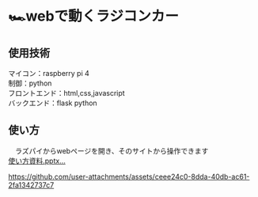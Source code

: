 # :racing_car:webで動くラジコンカー
## 使用技術
マイコン：raspberry pi 4</br>
制御：python</br>
フロントエンド：html,css,javascript</br>
バックエンド：flask python</br>

## 使い方
　ラズパイからwebページを開き、そのサイトから操作できます</br>
 [使い方資料.pptx…]()



 



https://github.com/user-attachments/assets/ceee24c0-8dda-40db-ac61-2fa1342737c7

